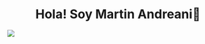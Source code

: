 <div align='center'>
<h1 align= 'center' >Hola! Soy Martin Andreani👋</h1>
</div>
<img src="[https://imgur.com/a/uGrOfk0](https://imgur.com/I51MsUg)">


